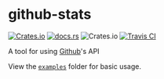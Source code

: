 # github-stats
[![Crates.io](https://img.shields.io/crates/v/github-stats)](https://crates.io/crates/github-stats)
[![docs.rs](https://docs.rs/github-stats/badge.svg)](https://docs.rs/github-stats/)
![Crates.io](https://img.shields.io/crates/d/github-stats)
[![Travis CI](https://api.travis-ci.com/spenserblack/github-stats-rs.svg?branch=master)](https://travis-ci.com/spenserblack/github-stats-rs)

A tool for using [Github]'s API

View the [`examples`](https://github.com/spenserblack/github-stats-rs/tree/master/examples) folder for basic usage.

[Github]: https://github.com
